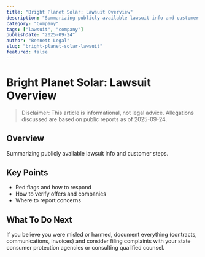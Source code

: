 ```yaml
---
title: "Bright Planet Solar: Lawsuit Overview"
description: "Summarizing publicly available lawsuit info and customer steps."
category: "Company"
tags: ["lawsuit", "company"]
publishDate: "2025-09-24"
author: "Bennett Legal"
slug: "bright-planet-solar-lawsuit"
featured: false
---
```


# Bright Planet Solar: Lawsuit Overview

> Disclaimer: This article is informational, not legal advice. Allegations discussed are based on public reports as of 2025-09-24.

## Overview
Summarizing publicly available lawsuit info and customer steps.

## Key Points
- Red flags and how to respond
- How to verify offers and companies
- Where to report concerns

## What To Do Next
If you believe you were misled or harmed, document everything (contracts, communications, invoices) and consider filing complaints with your state consumer protection agencies or consulting qualified counsel.
